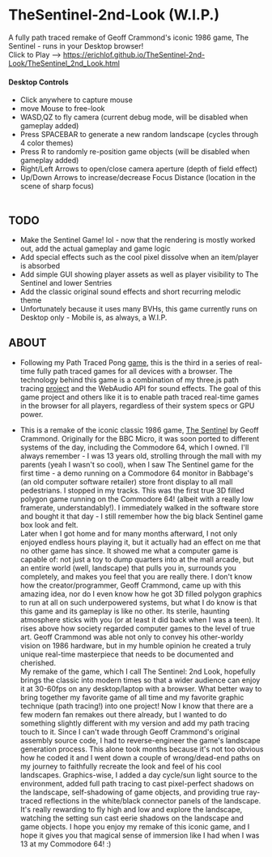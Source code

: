 # TheSentinel-2nd-Look (W.I.P.)
A fully path traced remake of Geoff Crammond's iconic 1986 game, The Sentinel - runs in your Desktop browser! <br>
Click to Play --> https://erichlof.github.io/TheSentinel-2nd-Look/TheSentinel_2nd_Look.html 
<br>
<h4>Desktop Controls</h4>

* Click anywhere to capture mouse
* move Mouse to free-look
* WASD,QZ to fly camera (current debug mode, will be disabled when gameplay added)
* Press SPACEBAR to generate a new random landscape (cycles through 4 color themes)
* Press R to randomly re-position game objects (will be disabled when gameplay added)
* Right/Left Arrows to open/close camera aperture (depth of field effect)
* Up/Down Arrows to increase/decrease Focus Distance (location in the scene of sharp focus)
<br><br>

<h2>TODO</h2>

* Make the Sentinel Game! lol - now that the rendering is mostly worked out, add the actual gameplay and game logic
* Add special effects such as the cool pixel dissolve when an item/player is absorbed
* Add simple GUI showing player assets as well as player visibility to The Sentinel and lower Sentries
* Add the classic original sound effects and short recurring melodic theme
* Unfortunately because it uses many BVHs, this game currently runs on Desktop only - Mobile is, as always, a W.I.P.

<h2>ABOUT</h2>

* Following my Path Traced Pong [game](https://github.com/erichlof/PathTracedPong), this is the third in a series of real-time fully path traced games for all devices with a browser. The technology behind this game is a combination of my three.js path tracing [project](https://github.com/erichlof/THREE.js-PathTracing-Renderer) and the WebAudio API for sound effects.  The goal of this game project and others like it is to enable path traced real-time games in the browser for all players, regardless of their system specs or GPU power. <br>

* This is a remake of the iconic classic 1986 game, [The Sentinel](https://en.wikipedia.org/wiki/The_Sentinel_(video_game)) by Geoff Crammond.  Originally for the BBC Micro, it was soon ported to different systems of the day, including the Commodore 64, which I owned.  I'll always remember - I was 13 years old, strolling through the mall with my parents (yeah I wasn't so cool), when I saw The Sentinel game for the first time - a demo running on a Commodore 64 monitor in Babbage's (an old computer software retailer) store front display to all mall pedestrians.  I stopped in my tracks.  This was the first true 3D filled polygon game running on the Commodore 64! (albeit with a really low framerate, understandably!).  I immediately walked in the software store and bought it that day - I still remember how the big black Sentinel game box look and felt. <br>
  Later when I got home and for many months afterward, I not only enjoyed endless hours playing it, but it actually had an effect on me that no other game has since.  It showed me what a computer game is capable of: not just a toy to dump quarters into at the mall arcade, but an entire world (well, landscape) that pulls you in, surrounds you completely, and makes you feel that you are really there.  I don't know how the creator/programmer, Geoff Crammond, came up with this amazing idea, nor do I even know how he got 3D filled polygon graphics to run at all on such underpowered systems, but what I do know is that this game and its gameplay is like no other.  Its sterile, haunting atmosphere sticks with you (or at least it did back when I was a teen).  It rises above how society regarded computer games to the level of true art.  Geoff Crammond was able not only to convey his other-worldy vision on 1986 hardware, but in my humble opinion he created a truly unique real-time masterpiece that needs to be documented and cherished.  <br>
  My remake of the game, which I call The Sentinel: 2nd Look, hopefully brings the classic into modern times so that a wider audience can enjoy it at 30-60fps on any desktop/laptop with a browser.  What better way to bring together my favorite game of all time and my favorite graphic technique (path tracing!) into one project!  Now I know that there are a few modern fan remakes out there already, but I wanted to do something slightly different with my version and add my path tracing touch to it.  Since I can't wade through Geoff Crammond's original assembly source code, I had to reverse-engineer the game's landscape generation process.  This alone took months because it's not too obvious how he coded it and I went down a couple of wrong/dead-end paths on my journey to faithfully recreate the look and feel of his cool landscapes.  Graphics-wise, I added  a day cycle/sun light source to the environment, added full path tracing to cast pixel-perfect shadows on the landscape, self-shadowing of game objects, and providing true ray-traced reflections in the white/black connector panels of the landscape.  It's really rewarding to fly high and low and explore the landscape, watching the setting sun cast eerie shadows on the landscape and game objects.  I hope you enjoy my remake of this iconic game, and I hope it gives you that magical sense of immersion like I had when I was 13 at my Commodore 64!  :)    
<br>


